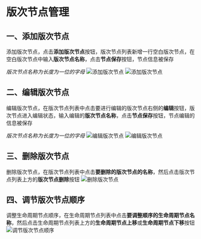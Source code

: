 # 版次节点管理
## 一、添加版次节点
添加版次节点，点击**添加版次节点**按钮，版次节点列表新增一行空白版次节点，在空白版次节点中输入**版次节点名称**，点击**节点保存**按钮，节点信息被保存

*版次节点名称为长度为一位的字母*
![添加版次节点](/pic/setup/Versionnodemanagement/addnode1.jpg)
![添加版次节点](/pic/setup/Versionnodemanagement/addnode2.jpg)

## 二、编辑版次节点
编辑版次节点，在版次节点列表中点击要进行编辑的版次节点右侧的**编辑**按钮，版次节点进入编辑状态，输入编辑的**版次节点名称**，点击**节点保存**按钮，节点编辑的信息被保存

*版次节点名称为长度为一位的字母*
![编辑版次节点](/pic/setup/Versionnodemanagement/editnode1.jpg)
![编辑版次节点](/pic/setup/Versionnodemanagement/editnode2.jpg)

## 三、删除版次节点
删除版次节点，在版次节点列表中点击**要删除的版次节点的名称**，然后点击版次节点列表上方的**版次节点删除**按钮
![删除版次节点](/pic/setup/Versionnodemanagement/deletenode.jpg)

## 四、调节版次节点顺序
调整生命周期节点顺序，在生命周期节点列表中点击**要调整顺序的生命周期节点名称**，然后点击生命周期节点列表上方的**生命周期节点上移**或**生命周期节点下移**按钮
![调节版次节点顺序](/pic/setup/Versionnodemanagement/movenode.jpg)